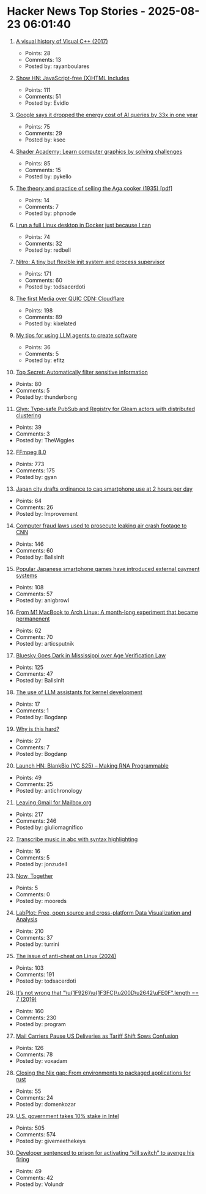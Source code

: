 # Hacker News Top Stories - 2025-08-23 06:01:40

1. [A visual history of Visual C++ (2017)](http://www.malsmith.net/blog/visual-c-visual-history/)
   - Points: 28
   - Comments: 13
   - Posted by: rayanboulares

2. [Show HN: JavaScript-free (X)HTML Includes](https://github.com/Evidlo/xsl-website)
   - Points: 111
   - Comments: 51
   - Posted by: Evidlo

3. [Google says it dropped the energy cost of AI queries by 33x in one year](https://arstechnica.com/ai/2025/08/google-says-it-dropped-the-energy-cost-of-ai-queries-by-33x-in-one-year/)
   - Points: 75
   - Comments: 29
   - Posted by: ksec

4. [Shader Academy: Learn computer graphics by solving challenges](https://shaderacademy.com/)
   - Points: 85
   - Comments: 15
   - Posted by: pykello

5. [The theory and practice of selling the Aga cooker (1935) [pdf]](https://comeadwithus.wordpress.com/wp-content/uploads/2012/08/the-theory-and-practice-of-selling-the-aga-cooker.pdf)
   - Points: 14
   - Comments: 7
   - Posted by: phpnode

6. [I run a full Linux desktop in Docker just because I can](https://www.howtogeek.com/i-run-a-full-linux-desktop-in-docker-just-because-i-can/)
   - Points: 74
   - Comments: 32
   - Posted by: redbell

7. [Nitro: A tiny but flexible init system and process supervisor](https://git.vuxu.org/nitro/about/)
   - Points: 171
   - Comments: 60
   - Posted by: todsacerdoti

8. [The first Media over QUIC CDN: Cloudflare](https://moq.dev/blog/first-cdn/)
   - Points: 198
   - Comments: 89
   - Posted by: kixelated

9. [My tips for using LLM agents to create software](https://efitz-thoughts.blogspot.com/2025/08/my-experience-creating-software-with_22.html)
   - Points: 36
   - Comments: 5
   - Posted by: efitz

10. [Top Secret: Automatically filter sensitive information](https://thoughtbot.com/blog/top-secret)
   - Points: 80
   - Comments: 5
   - Posted by: thunderbong

11. [Glyn: Type-safe PubSub and Registry for Gleam actors with distributed clustering](https://github.com/mbuhot/glyn)
   - Points: 39
   - Comments: 3
   - Posted by: TheWiggles

12. [FFmpeg 8.0](https://ffmpeg.org/index.html#pr8.0)
   - Points: 773
   - Comments: 175
   - Posted by: gyan

13. [Japan city drafts ordinance to cap smartphone use at 2 hours per day](https://english.kyodonews.net/articles/-/59582)
   - Points: 64
   - Comments: 26
   - Posted by: Improvement

14. [Computer fraud laws used to prosecute leaking air crash footage to CNN](https://www.techdirt.com/2025/08/22/investigators-used-terrible-computer-fraud-laws-to-ensure-people-were-punished-for-leaking-air-crash-footage-to-cnn/)
   - Points: 146
   - Comments: 60
   - Posted by: BallsInIt

15. [Popular Japanese smartphone games have introduced external payment systems](https://english.kyodonews.net/articles/-/59689)
   - Points: 108
   - Comments: 57
   - Posted by: anigbrowl

16. [From M1 MacBook to Arch Linux: A month-long experiment that became permanenent](https://www.ssp.sh/blog/macbook-to-arch-linux-omarchy/)
   - Points: 62
   - Comments: 70
   - Posted by: articsputnik

17. [Bluesky Goes Dark in Mississippi over Age Verification Law](https://www.wired.com/story/bluesky-goes-dark-in-mississippi-age-verification/)
   - Points: 125
   - Comments: 47
   - Posted by: BallsInIt

18. [The use of LLM assistants for kernel development](https://lwn.net/Articles/1032612/)
   - Points: 17
   - Comments: 1
   - Posted by: Bogdanp

19. [Why is this hard?](https://programmersstone.blog/posts/why-is-this-hard/)
   - Points: 27
   - Comments: 7
   - Posted by: Bogdanp

20. [Launch HN: BlankBio (YC S25) – Making RNA Programmable](undefined)
   - Points: 49
   - Comments: 25
   - Posted by: antichronology

21. [Leaving Gmail for Mailbox.org](https://giuliomagnifico.blog/post/2025-08-18-leaving-gmail/)
   - Points: 217
   - Comments: 246
   - Posted by: giuliomagnifico

22. [Transcribe music in abc with syntax highlighting](https://fugue-state.io/app?project=24024aab-22f1-43cc-abef-c1647cc59597)
   - Points: 16
   - Comments: 5
   - Posted by: jonzudell

23. [Now, Together](https://natashajaffe.substack.com/p/now-together)
   - Points: 5
   - Comments: 0
   - Posted by: mooreds

24. [LabPlot: Free, open source and cross-platform Data Visualization and Analysis](https://labplot.org/)
   - Points: 210
   - Comments: 37
   - Posted by: turrini

25. [The issue of anti-cheat on Linux (2024)](https://tulach.cc/the-issue-of-anti-cheat-on-linux/)
   - Points: 103
   - Comments: 191
   - Posted by: todsacerdoti

26. [It’s not wrong that "\u{1F926}\u{1F3FC}\u200D\u2642\uFE0F".length == 7 (2019)](https://hsivonen.fi/string-length/)
   - Points: 160
   - Comments: 230
   - Posted by: program

27. [Mail Carriers Pause US Deliveries as Tariff Shift Sows Confusion](https://www.bloomberg.com/news/articles/2025-08-21/global-mail-services-halt-us-deliveries-ahead-of-de-minimis-end)
   - Points: 126
   - Comments: 78
   - Posted by: voxadam

28. [Closing the Nix gap: From environments to packaged applications for rust](https://devenv.sh/blog/2025/08/22/closing-the-nix-gap-from-environments-to-packaged-applications-for-rust/)
   - Points: 55
   - Comments: 24
   - Posted by: domenkozar

29. [U.S. government takes 10% stake in Intel](https://www.cnbc.com/2025/08/22/intel-goverment-equity-stake.html)
   - Points: 505
   - Comments: 574
   - Posted by: givemeethekeys

30. [Developer sentenced to prison for activating “kill switch” to avenge his firing](https://arstechnica.com/tech-policy/2025/08/developer-gets-4-years-for-activating-network-kill-switch-to-avenge-his-firing/)
   - Points: 49
   - Comments: 42
   - Posted by: Volundr

